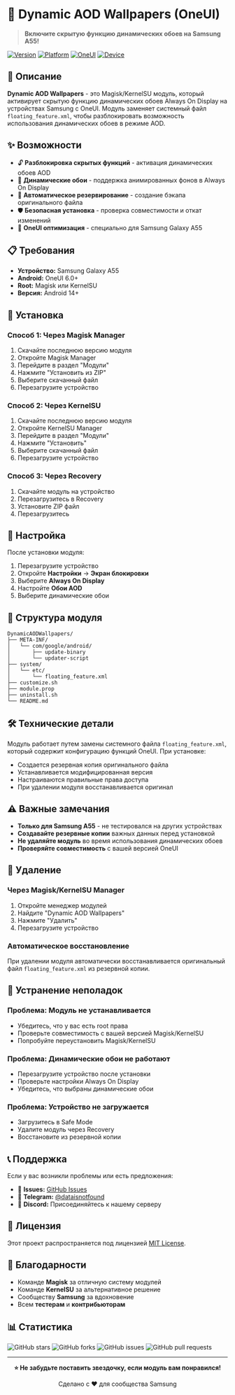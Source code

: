 # 🌟 Dynamic AOD Wallpapers (OneUI)

> **Включите скрытую функцию динамических обоев на Samsung A55!**

[![Version](https://img.shields.io/badge/version-1.0.0-blue.svg)](https://github.com/mikhailfur/DynamicAODWallpapers)
[![Platform](https://img.shields.io/badge/platform-Android-green.svg)](https://www.android.com/)
[![OneUI](https://img.shields.io/badge/OneUI-6.0+-orange.svg)](https://www.samsung.com/global/galaxy/one-ui/)
[![Device](https://img.shields.io/badge/device-Samsung%20A55-red.svg)](https://www.samsung.com/global/galaxy/galaxy-a55/)

## 📱 Описание

**Dynamic AOD Wallpapers** - это Magisk/KernelSU модуль, который активирует скрытую функцию динамических обоев Always On Display на устройствах Samsung с OneUI. Модуль заменяет системный файл `floating_feature.xml`, чтобы разблокировать возможность использования динамических обоев в режиме AOD.

## ✨ Возможности

- 🔓 **Разблокировка скрытых функций** - активация динамических обоев AOD
- 🎨 **Динамические обои** - поддержка анимированных фонов в Always On Display
- 🔄 **Автоматическое резервирование** - создание бэкапа оригинального файла
- 🛡️ **Безопасная установка** - проверка совместимости и откат изменений
- 📱 **OneUI оптимизация** - специально для Samsung Galaxy A55

## 📋 Требования

- **Устройство:** Samsung Galaxy A55
- **Android:** OneUI 6.0+
- **Root:** Magisk или KernelSU
- **Версия:** Android 14+

## 🚀 Установка

### Способ 1: Через Magisk Manager

1. Скачайте последнюю версию модуля
2. Откройте Magisk Manager
3. Перейдите в раздел "Модули"
4. Нажмите "Установить из ZIP"
5. Выберите скачанный файл
6. Перезагрузите устройство

### Способ 2: Через KernelSU

1. Скачайте последнюю версию модуля
2. Откройте KernelSU Manager
3. Перейдите в раздел "Модули"
4. Нажмите "Установить"
5. Выберите скачанный файл
6. Перезагрузите устройство

### Способ 3: Через Recovery

1. Скачайте модуль на устройство
2. Перезагрузитесь в Recovery
3. Установите ZIP файл
4. Перезагрузитесь

## 🔧 Настройка

После установки модуля:

1. Перезагрузите устройство
2. Откройте **Настройки** → **Экран блокировки**
3. Выберите **Always On Display**
4. Настройте **Обои AOD**
5. Выберите динамические обои

## 📁 Структура модуля

```
DynamicAODWallpapers/
├── META-INF/
│   └── com/google/android/
│       ├── update-binary
│       └── updater-script
├── system/
│   └── etc/
│       └── floating_feature.xml
├── customize.sh
├── module.prop
├── uninstall.sh
└── README.md
```

## 🛠️ Технические детали

Модуль работает путем замены системного файла `floating_feature.xml`, который содержит конфигурацию функций OneUI. При установке:

- Создается резервная копия оригинального файла
- Устанавливается модифицированная версия
- Настраиваются правильные права доступа
- При удалении модуля восстанавливается оригинал

## ⚠️ Важные замечания

- **Только для Samsung A55** - не тестировался на других устройствах
- **Создавайте резервные копии** важных данных перед установкой
- **Не удаляйте модуль** во время использования динамических обоев
- **Проверяйте совместимость** с вашей версией OneUI

## 🔄 Удаление

### Через Magisk/KernelSU Manager

1. Откройте менеджер модулей
2. Найдите "Dynamic AOD Wallpapers"
3. Нажмите "Удалить"
4. Перезагрузите устройство

### Автоматическое восстановление

При удалении модуля автоматически восстанавливается оригинальный файл `floating_feature.xml` из резервной копии.

## 🐛 Устранение неполадок

### Проблема: Модуль не устанавливается

- Убедитесь, что у вас есть root права
- Проверьте совместимость с вашей версией Magisk/KernelSU
- Попробуйте переустановить Magisk/KernelSU

### Проблема: Динамические обои не работают

- Перезагрузите устройство после установки
- Проверьте настройки Always On Display
- Убедитесь, что выбраны динамические обои

### Проблема: Устройство не загружается

- Загрузитесь в Safe Mode
- Удалите модуль через Recovery
- Восстановите из резервной копии

## 📞 Поддержка

Если у вас возникли проблемы или есть предложения:

- 📧 **Issues:** [GitHub Issues](https://github.com/mikhailfur/DynamicAODWallpapers/issues)
- 💬 **Telegram:** [@dataisnotfound](https://t.me/dataisnotfound)
- 📱 **Discord:** Присоединяйтесь к нашему серверу

## 📄 Лицензия

Этот проект распространяется под лицензией [MIT License](LICENSE).

## 🙏 Благодарности

- Команде **Magisk** за отличную систему модулей
- Команде **KernelSU** за альтернативное решение
- Сообществу **Samsung** за вдохновение
- Всем **тестерам** и **контрибьюторам**

## 📊 Статистика

![GitHub stars](https://img.shields.io/github/stars/mikhailfur/DynamicAODWallpapers?style=social)
![GitHub forks](https://img.shields.io/github/forks/mikhailfur/DynamicAODWallpapers?style=social)
![GitHub issues](https://img.shields.io/github/issues/mikhailfur/DynamicAODWallpapers)
![GitHub pull requests](https://img.shields.io/github/issues-pr/mikhailfur/DynamicAODWallpapers)

---

<div align="center">
  <p><strong>⭐ Не забудьте поставить звездочку, если модуль вам понравился!</strong></p>
  <p>Сделано с ❤️ для сообщества Samsung</p>
</div>
